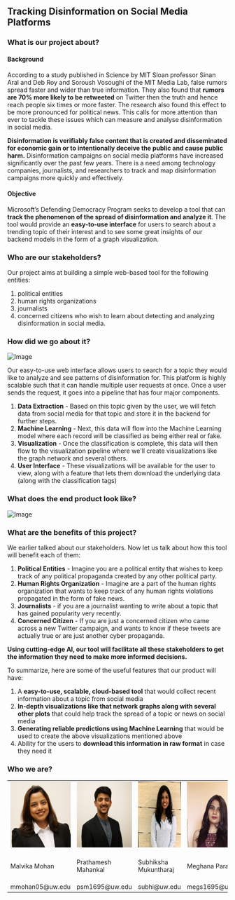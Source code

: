 ## Tracking Disinformation on Social Media Platforms 

### What is our project about?

#### Background
According to a study published in Science by MIT Sloan professor Sinan Aral and Deb Roy and Soroush Vosoughi of the MIT Media Lab, false rumors spread faster and wider than true information. They also found that **rumors are 70% more likely to be retweeted** on Twitter then the truth and hence reach people six times or more faster. The research also found this effect to be more pronounced for political news. This calls for more attention than ever to tackle these issues which can measure and analyse disinformation in social media.

**Disinformation is verifiably false content that is created and disseminated for economic gain or to intentionally deceive the public and cause public harm.** Disinformation campaigns on social media platforms have increased significantly over the past few years. There is a need among technology companies, journalists, and researchers to track and map disinformation campaigns more quickly and effectively. 

#### Objective

Microsoft’s Defending Democracy Program seeks to develop a tool that can **track the phenomenon of the spread of disinformation and analyze it**. The tool would provide an **easy-to-use interface** for users to search about a trending topic of their interest and to see some great insights of our backend models in the form of a graph visualization.

### Who are our stakeholders?

Our project aims at building a simple web-based tool for the following entities:
1. political entities
2. human rights organizations
3. journalists
4. concerned citizens who wish to learn about detecting and analyzing disinformation in social media.

### How did we go about it?

![Image](/images/architecture.png)

Our easy-to-use web interface allows users to search for a topic they would like to analyze and see patterns of disinformation for. This platform is highly scalable such that it can handle multiple user requests at once. Once a user sends the request, it goes into a pipeline that has four major components.

1. **Data Extraction** - Based on this topic given by the user, we will fetch data from social media for that topic and store it in the backend for further steps.
2. **Machine Learning** - Next, this data will flow into the Machine Learning model where each record will be classified as being either real or fake.
3. **Visualization** - Once the classification is complete, this data will then flow to the visualization pipeline where we'll create visualizations like the graph network and several others.
4. **User Interface** - These visualizations will be available for the user to view, along with a feature that lets them download the underlying data (along with the classification tags)

### What does the end product look like?

![Image](/images/ui-template.png)

### What are the benefits of this project?

We earlier talked about our stakeholders. Now let us talk about how this tool will benefit each of them:
1. **Political Entities** - Imagine you are a political entity that wishes to keep track of any political propaganda created by any other political party.
2. **Human Rights Organization** - Imagine are a part of the human rights organization that wants to keep track of any human rights violations propagated in the form of fake news. 
3. **Journalists** - if you are a journalist wanting to write about a topic that has gained popularity very recently. 
4. **Concerned Citizen** - If you are just a concerned citizen who came across a new Twitter campaign, and wants to know if these tweets are actually true or are just another cyber propaganda. 

**Using cutting-edge AI, our tool will facilitate all these stakeholders to get the information they need to make more informed decisions.**

To summarize, here are some of the useful features that our product will have:
1. A **easy-to-use, scalable, cloud-based tool** that would collect recent information about a topic from social media
2. **In-depth visualizations like that network graphs along with several other plots** that could help track the spread of a topic or news on social media
3. **Generating reliable predictions using Machine Learning** that would be used to create the above visualizations mentioned above
4. Ability for the users to **download this information in raw format** in case they need it

### Who we are?

<table>
  <tr>
    <td><img src="/images/malvika.jpg" width=150 height=150></td>
    <td><img src="/images/prathamesh.jpg" width=150 height=150></td>
    <td><img src="/images/subhiksha.jpg" width=150 height=150></td>
    <td><img src="/images/meghana.jpg" width=150 height=150></td>
    <td><img src="https://github.com/prathameshmahankal/tracking-online-disinformation/blob/main/images/malvika.jpg" width=150 height=150></td>
  </tr>
  <tr>
    <td>Malvika Mohan</td>
    <td>Prathamesh Mahankal</td>
    <td>Subhiksha Mukuntharaj</td>
    <td>Meghana Parab</td>
    <td>Testing to see if image is displayed</td>
  </tr>
  <tr>
    <td>mmohan05@uw.edu</td>
    <td>psm1695@uw.edu</td>
    <td>subhi@uw.edu</td>
    <td>megs1695@uw.edu</td>
    <td>test</td>
  </tr>
</table>
